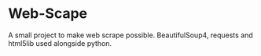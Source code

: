 # Web-Scape
A small project to make web scrape possible. BeautifulSoup4, requests and html5lib used alongside python.
